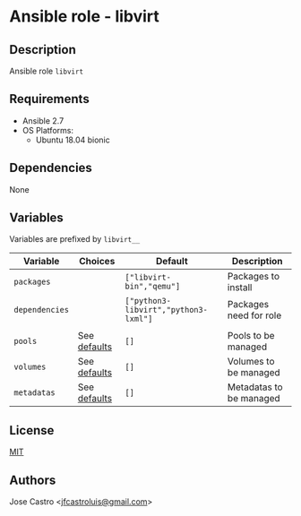 # Ansible role - libvirt

## Description
Ansible role `libvirt`


## Requirements
- Ansible 2.7
- OS Platforms:
  - Ubuntu 18.04 bionic


## Dependencies
None


## Variables
Variables are prefixed by `libvirt__`

| Variable       | Choices | Default                              | Description             |
| -------------- | ------- | ------------------------------------ | ----------------------- |
| `packages`     |         | `["libvirt-bin","qemu"]`             | Packages to install     |
| `dependencies` |         | `["python3-libvirt","python3-lxml"]` | Packages need for role  |
|                |         |                                      |                         |
| `pools`        | See [defaults](defaults/main.yml)  | `[]`      | Pools to be managed     |
| `volumes`      | See [defaults](defaults/main.yml)  | `[]`      | Volumes to be managed   |
| `metadatas`    | See [defaults](defaults/main.yml)  | `[]`      | Metadatas to be managed |



## License
[MIT](https://opensource.org/licenses/MIT)


## Authors
Jose Castro \<jfcastroluis@gmail.com\>
